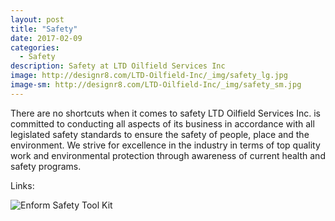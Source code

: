 ```yaml
---
layout: post
title: "Safety"
date: 2017-02-09
categories:
  - Safety
description: Safety at LTD Oilfield Services Inc 
image: http://designr8.com/LTD-Oilfield-Inc/_img/safety_lg.jpg
image-sm: http://designr8.com/LTD-Oilfield-Inc/_img/safety_sm.jpg
---
```


There are no shortcuts when it comes to safety
LTD Oilfield Services Inc. is committed to conducting all aspects of its business in accordance with all legislated safety standards to ensure the safety of people, place and the environment. We strive for excellence in the industry in terms of top quality work and environmental protection through awareness of current health and safety programs.

Links:

![Enform Safety Tool Kit](http://www.enform.ca/resources/resourceslist/safety-tool-kit.cfm#)
